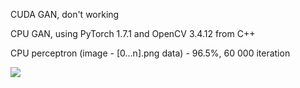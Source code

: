 CUDA GAN, don't working

CPU GAN, using PyTorch 1.7.1 and OpenCV 3.4.12 from C++

CPU perceptron (image - [0...n].png data) - 96.5%, 60 000 iteration

![](https://github.com/stasan320/GraphGAN/blob/master/image/console.png)
